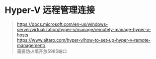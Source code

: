 # Hyper-V 远程管理连接

> https://docs.microsoft.com/en-us/windows-server/virtualization/hyper-v/manage/remotely-manage-hyper-v-hosts  
> https://www.altaro.com/hyper-v/how-to-set-up-hyper-v-remote-management/  
> 需要防火墙开放5985端口